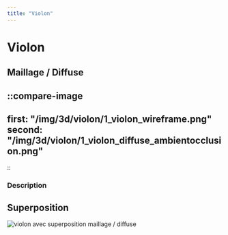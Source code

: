 ```yaml
---
title: "Violon"
---
```


# Violon

## Maillage / Diffuse



::compare-image
---
first: "/img/3d/violon/1_violon_wireframe.png"
second: "/img/3d/violon/1_violon_diffuse_ambientocclusion.png"
---
::
### Description
## Superposition

![violon avec superposition maillage / diffuse](/img/3d/violon/3_violon_diffuse_ambientocclusion_wireframe.png)
